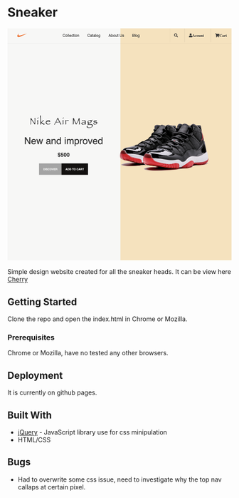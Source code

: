 # Sneaker

![ScreenShot](https://github.com/jixuni/sneakers/blob/master/images/screenshot.png)

Simple design website created for all the sneaker heads. It can be view here [Cherry](https://jixuni.github.io/sneakers/index.html)

## Getting Started

Clone the repo and open the index.html in Chrome or Mozilla.

### Prerequisites

Chrome or Mozilla, have no tested any other browsers.

## Deployment

It is currently on github pages.

## Built With

* [jQuery](https://jquery.com/) - JavaScript library use for css minipulation
* HTML/CSS 


## Bugs
- Had to overwrite some css issue, need to investigate why the top nav callaps at certain pixel.
